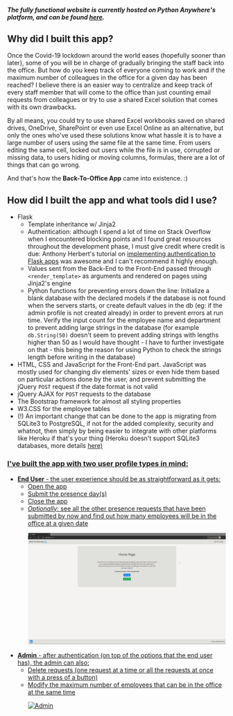 ##### The fully functional website is currently hosted on Python Anywhere's platform, and can be found <a href="http://gabrieldan.pythonanywhere.com/">here</a>.
<p>
  
## Why did I built this app? 
  Once the Covid-19 lockdown around the world eases (hopefully sooner than later), some of you will be in charge of gradually bringing the staff back into the office. But how do you keep track of everyone coming to work and if the maximum number of colleagues in the office for a given day has been reached? I believe  there is an easier way to centralize and keep track of every staff member that will come to the office than just counting email requests from colleagues or try to use a shared Excel solution that comes with its own drawbacks. <p>
  By all means, you could try to use shared Excel workbooks saved on shared drives, OneDrive, SharePoint or even use Excel Online as an alternative, but only the ones who've used these solutions know what hassle it is to have a large number of users using the same file at the same time. From users editing the same cell, locked out users while the file is in use, corrupted or missing data, to users hiding or moving columns, formulas, there are a lot of things that can go wrong. <p>
    And that's how the <b>Back-To-Office App</b> came into existence. :) <p>
  
## How did I built the app and what tools did I use?
* Flask
  * Template inheritance w/ Jinja2
  * Authentication: although I spend a lot of time on Stack Overflow when I encountered blocking points and I found great resources throughout the development phase, I must give credit where credit is due: Anthony Herbert's tutorial on  <a href="https://www.digitalocean.com/community/tutorials/how-to-add-authentication-to-your-app-with-flask-login">implementing authentication to Flask apps</a> was awesome and I can't recommend it highly enough.
  * Values sent from the Back-End to the Front-End passed through ```<render_template>``` as arguments and rendered on pages using Jinja2's engine 
  * Python functions for preventing errors down the line: Initialize a blank database with the declared models if the database is not found when the servers starts, or create default values in the db (eg: if the admin profile is not created already) in order to prevent errors at run time. Verify the input count for the employee name and department to prevent adding large strings in the database (for example ```db.String(50)``` doesn't seem to prevent adding strings with lengths higher than 50 as I would have thought - I have to further investigate on that - this being the reason for using Python to check the strings length before writing in the database)
* HTML, CSS and JavaScript for the Front-End part. JavaScript was mostly used for changing div elements' sizes or even hide them based on particular actions done by the user, and prevent submitting the jQuery ```POST``` request if the date format is not valid
* jQuery AJAX for ```POST``` requests to the database
* The Bootstrap framework for almost all styling properties
* W3.CSS for the employee tables
* (!) An important change that can be done to the app is migrating from SQLite3 to PostgreSQL, if not for the added complexity, security and whatnot, then simply by being easier to integrate with other platforms like Heroku if that's your thing (Heroku doesn't support SQLite3 databases, more details <a href="https://devcenter.heroku.com/articles/sqlite3">here)

### I've built the app with two user profile types in mind:
* <b>End User</b> - the user experience should be as straightforward as it gets:
  * Open the app
  * Submit the presence day(s)
  * Close the app
  * *Optionally*: see all the other presence requests that have been submitted by now and find out how many employees will be in the office at a given date <p>
  ![User](static/user.gif) <p>
* <b>Admin</b> - after authentication (on top of the options that the end user has), the admin can also:
  * Delete requests (one request at a time or all the requests at once with a press of a button)
  * Modify the maximum number of employees that can be in the office at the same time <p>
  ![Admin](static/admin.gif) <p>
